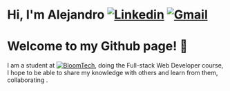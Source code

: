 # Hi, I'm Alejandro [![Linkedin](https://img.shields.io/badge/-LinkedIn-blue?style=flat&logo=Linkedin&logoColor=white)]([](https://www.linkedin.com/in/alejandro-hussein-linares-805595268/)) [![Gmail](https://img.shields.io/badge/-Gmail-c14438?style=flat&logo=Gmail&logoColor=white)](mailto:alejandrohussein1@gmail.com)




# Welcome to my Github page! 👋
I am a student at [![BloomTech](https://img.shields.io/badge/-BloomTech-orange)]([https://www.bloomtech.com/]), doing the Full-stack Web Developer course, I hope to be able to share my knowledge with others and learn from them, collaborating .


